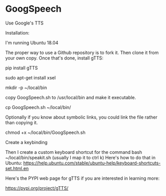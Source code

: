 # GoogSpeech
Use Google's TTS    

Installation:

I'm running Ubuntu 18.04

The proper way to use a Github repository is to fork it.  Then clone it from your own copy.
Once that's done, install gTTS:

pip install gTTS

sudo apt-get install xsel

mkdir -p ~/local/bin

copy GoogSpeech.sh to /usr/local/bin and make it executable.

cp GoogSpeech.sh ~/local/bin/

Optionally if you know about symbolic links, you could link the file rather than copying it.

chmod +x ~/local/bin/GoogSpeech.sh

Create a keybinding

Then I create a custom keyboard shortcut for the command bash ~/local/bin/speakit.sh (usually I map it to ctrl k) Here's how to do that in Ubuntu: https://help.ubuntu.com/stable/ubuntu-help/keyboard-shortcuts-set.html.en

Here's the PYPI web page for gTTS if you are interested in learning more:

https://pypi.org/project/gTTS/


